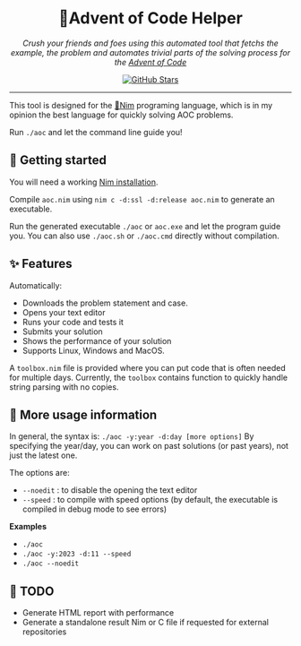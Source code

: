 <h1 align="center">🎄Advent of Code Helper</h1>

<p align="center">
  <i>Crush your friends and foes using this automated tool
that fetchs the example, the problem and
automates trivial parts of the solving process for the <a href="https://adventofcode.com/">Advent of Code</a></i>
</p>
<p align="center">
  <a href="https://github.com/vanyle/advent-of-nim/"><img src="https://img.shields.io/github/stars/vanyle/advent-of-nim?style=social" alt="GitHub Stars"></a>
</p>

<hr class="solid">

This tool is designed for the [👑Nim](https://nim-lang.org) programing language, which is in my opinion the best language for quickly solving AOC problems.

Run `./aoc` and let the command line guide you!

## 🏁 Getting started

You will need a working [Nim installation](https://github.com/nim-lang/choosenim).

Compile `aoc.nim` using `nim c -d:ssl -d:release aoc.nim` to generate an executable.

Run the generated executable `./aoc` or `aoc.exe` and let the program guide you. You can also use `./aoc.sh` or `./aoc.cmd` directly without compilation.

## ✨ Features

Automatically:

- Downloads the problem statement and case.
- Opens your text editor
- Runs your code and tests it
- Submits your solution
- Shows the performance of your solution
- Supports Linux, Windows and MacOS.

A `toolbox.nim` file is provided where you can put code that is often needed for multiple days.
Currently, the `toolbox` contains function to quickly handle string parsing with no copies.

## 📖 More usage information

In general, the syntax is: `./aoc -y:year -d:day [more options]`
By specifying the year/day, you can work on past solutions (or past years), not just the latest one.

The options are:

- `--noedit` : to disable the opening the text editor
- `--speed` : to compile with speed options (by default, the executable is compiled in debug mode to see errors)

**Examples**

- `./aoc`
- `./aoc -y:2023 -d:11 --speed`
- `./aoc --noedit`

## 🚧 TODO

- Generate HTML report with performance
- Generate a standalone result Nim or C file if requested for external repositories
